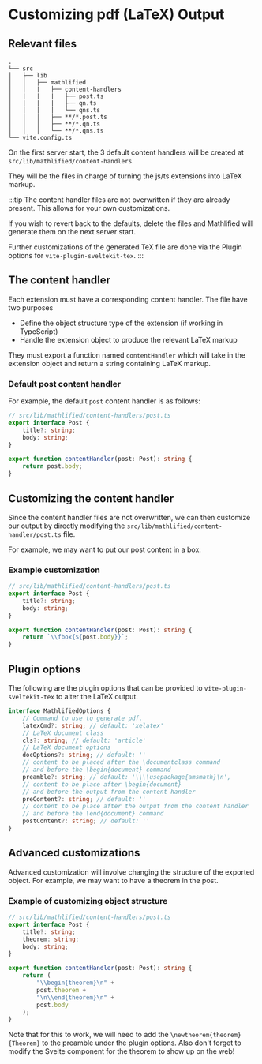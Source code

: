 # Customizing pdf (LaTeX) Output

## Relevant files

<!-- markdownlint-capture -->
<!-- markdownlint-disable MD040 -->

```
.
└── src
│   ├── lib
│   │   ├── mathlified
│   │   |   ├── content-handlers
│   |   |   |   ├── post.ts
│   |   |   |   ├── qn.ts
│   |   |   |   └── qns.ts
│   │   │   ├── **/*.post.ts
│   │   │   ├── **/*.qn.ts
│   │   │   └── **/*.qns.ts
└── vite.config.ts
```

<!-- markdownlint-restore -->

On the first server start, the 3 default content handlers
will be created at `src/lib/mathlified/content-handlers`.

They will be the files in charge of turning the js/ts extensions
into LaTeX markup.

:::tip
The content handler files are not overwritten if they are already present.
This allows for your own customizations.

If you wish to revert back to the
defaults, delete the files and Mathlified will generate them on the next
server start.

Further customizations of the generated TeX file are done via the Plugin options
for `vite-plugin-sveltekit-tex`.
:::

## The content handler

Each extension must have a corresponding content handler. The file have two purposes

- Define the object structure type of the extension (if working in TypeScript)
- Handle the extension object to produce the relevant LaTeX markup

They must export a function named `contentHandler` which will take
in the extension object and return a string containing LaTeX markup.

### Default post content handler

For example, the default `post` content handler is as follows:

```ts
// src/lib/mathlified/content-handlers/post.ts
export interface Post {
	title?: string;
	body: string;
}

export function contentHandler(post: Post): string {
	return post.body;
}
```

## Customizing the content handler

Since the content handler files are not overwritten, we can then customize our output
by directly modifying the `src/lib/mathlified/content-handler/post.ts` file.

For example, we may want to put our post content in a box:

### Example customization

```ts
// src/lib/mathlified/content-handlers/post.ts
export interface Post {
	title?: string;
	body: string;
}

export function contentHandler(post: Post): string {
	return `\\fbox{${post.body}}`;
}
```

## Plugin options

The following are the plugin options that can be provided to
`vite-plugin-sveltekit-tex` to alter the LaTeX output.

```ts
interface MathlifiedOptions {
	// Command to use to generate pdf.
	latexCmd?: string; // default: 'xelatex'
	// LaTeX document class
	cls?: string; // default: 'article'
	// LaTeX document options
	docOptions?: string; // default: ''
	// content to be placed after the \documentclass command
	// and before the \begin{document} command
	preamble?: string; // default: '\\\\usepackage{amsmath}\n',
	// content to be place after \begin{document}
	// and before the output from the content handler
	preContent?: string; // default: ''
	// content to be place after the output from the content handler
	// and before the \end{document} command
	postContent?: string; // default: ''
}
```

## Advanced customizations

Advanced customization will involve changing the structure of the exported object. For
example, we may want to have a theorem in the post.

### Example of customizing object structure

```ts
// src/lib/mathlified/content-handlers/post.ts
export interface Post {
	title?: string;
	theorem: string;
	body: string;
}

export function contentHandler(post: Post): string {
	return (
		"\\begin{theorem}\n" +
		post.theorem +
		"\n\\end{theorem}\n" +
		post.body
	);
}
```

Note that for this to work, we will need to add the `\newtheorem{theorem}{Theorem}`
to the preamble under the plugin options. Also don't forget to modify the Svelte component
for the theorem to show up on the web!
